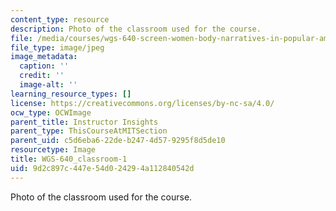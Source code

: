 ```yaml
---
content_type: resource
description: Photo of the classroom used for the course.
file: /media/courses/wgs-640-screen-women-body-narratives-in-popular-american-film-spring-2014/9d2c897c447e54d024294a112840542d_WGS-640_classroom-1.jpg
file_type: image/jpeg
image_metadata:
  caption: ''
  credit: ''
  image-alt: ''
learning_resource_types: []
license: https://creativecommons.org/licenses/by-nc-sa/4.0/
ocw_type: OCWImage
parent_title: Instructor Insights
parent_type: ThisCourseAtMITSection
parent_uid: c5d6eba6-22de-b247-4d57-9295f8d5de10
resourcetype: Image
title: WGS-640_classroom-1
uid: 9d2c897c-447e-54d0-2429-4a112840542d
---
```

Photo of the classroom used for the course.